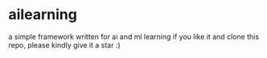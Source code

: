 # ailearning
a simple framework written for ai and ml learning
if you like it and clone this repo, please kindly give it a star :)
